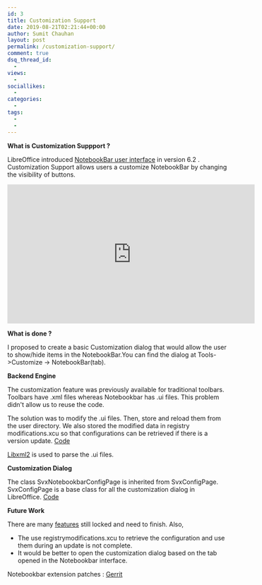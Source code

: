 ```yaml
---
id: 3
title: Customization Support
date: 2019-08-21T02:21:44+00:00
author: Sumit Chauhan
layout: post
permalink: /customization-support/
comment: true
dsq_thread_id:
  -
views:
  -
sociallikes:
  -
categories:
  -
tags:
  -
  -
---
```


**What is Customization Suppport ?**


LibreOffice introduced <a href="https://youtu.be/6HUnR5IoAQk?t=25">NotebookBar user interface</a> in version 6.2 . Customization Support allows users a customize NotebookBar by changing the visibility of buttons.


<iframe width="560" height="315" src="https://www.youtube.com/embed/363QTGaKgJU" frameborder="0" allow="accelerometer; autoplay; encrypted-media; gyroscope; picture-in-picture" allowfullscreen></iframe>



**What is done ?**

I proposed to create a basic Customization dialog that would allow the user to show/hide items in the NotebookBar.You can find the dialog at Tools->Customize -> NotebookBar(tab).

**Backend Engine**

The customization feature was previously available for traditional toolbars. Toolbars have .xml files whereas Notebookbar has .ui files. This problem didn't allow us to reuse the code.

The solution was to modify the .ui files. Then, store and reload them from the user directory. We also stored the modified data in registry modifications.xcu so that configurations can be retrieved if there is a version update.
<a href="https://opengrok.libreoffice.org/xref/core/cui/source/customize/CustomNotebookbarGenerator.cxx">Code</a>

<a href="http://www.xmlsoft.org/">Libxml2</a> is used to parse the .ui files.

**Customization Dialog**

The class SvxNotebookbarConfigPage is inherited from SvxConfigPage. SvxConfigPage is a base class for all the customization dialog in LibreOffice.
<a href="https://opengrok.libreoffice.org/xref/core/cui/source/customize/SvxNotebookbarConfigPage.cxx">Code</a>

**Future Work**

There are many <a href="https://opengrok.libreoffice.org/xref/core/cui/source/customize/SvxNotebookbarConfigPage.cxx?r=74f6acf0#105">features</a> still locked and need to finish. Also,

* The use registrymodifications.xcu to retrieve the configuration and use them during an update is not complete.
* It would be better to open the customization dialog based on the tab opened in the Notebookbar interface.

Notebookbar extension patches : <a href="https://gerrit.libreoffice.org/#/q/sumit+customization"> Gerrit </a>


